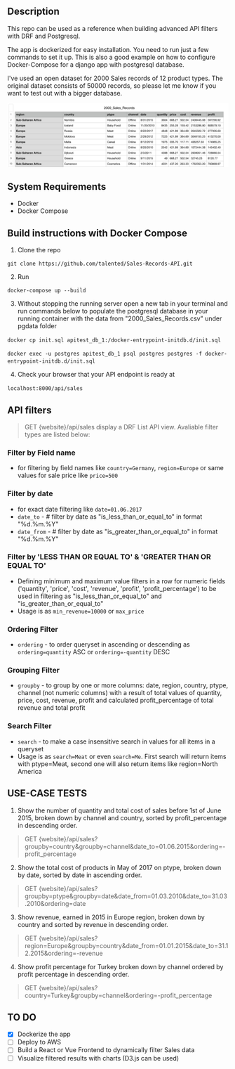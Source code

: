## Description

<p>This repo can be used as a reference when building advanced API filters with DRF and Postgresql.</p>
<p>The app is dockerized for easy installation. You need to run just a few commands to set it up. This is also a good example on how to configure Docker-Compose for a django app with postgresql database.</p>
<p>I've used an open dataset for 2000 Sales records of 12 product types. The original dataset consists of 50000 records, so please let me know if you want to test out with a bigger database.</p>

<!-- <div style="text-align:center"><p>First 10 records from the dataset</p></div> -->
<!-- <div style="text-align:center"><img src ="./Screenshot.png" /></div> -->
![Screenshot](./Screenshot.png "First 10 records from the dataset")

## System Requirements

- Docker
- Docker Compose

## Build instructions with Docker Compose

1. Clone the repo

```shell
git clone https://github.com/talented/Sales-Records-API.git
```

2. Run

```shell
docker-compose up --build
```

3. Without stopping the running server open a new tab in your terminal and run commands below to populate the postgresql database in your running container with the data from "2000_Sales_Records.csv" under pgdata folder

`docker cp init.sql apitest_db_1:/docker-entrypoint-initdb.d/init.sql`

`docker exec -u postgres apitest_db_1 psql postgres postgres -f docker-entrypoint-initdb.d/init.sql`

4. Check your browser that your API endpoint is ready at

`localhost:8000/api/sales`

## API filters

> GET {website}/api/sales display a DRF List API view. Avaliable filter types are listed below:

### Filter by Field name

- for filtering by field names like `country=Germany`, `region=Europe` or same values for sale price like `price=500`

### Filter by date

- for exact date filtering like `date=01.06.2017`
- `date_to` - # filter by date as "is_less_than_or_equal_to" in format "%d.%m.%Y"
- `date_from` - # filter by date as "is_greater_than_or_equal_to" in format "%d.%m.%Y"

### Filter by 'LESS THAN OR EQUAL TO' & 'GREATER THAN OR EQUAL TO'

- Defining minimum and maximum value filters in a row for numeric fields ('quantity', 'price', 'cost', 'revenue', 'profit', 'profit_percentage') to be used in filtering as "is_less_than_or_equal_to" and "is_greater_than_or_equal_to"
- Usage is as `min_revenue=10000` or `max_price`

### Ordering Filter

- `ordering` - to order queryset in ascending or descending as `ordering=quantity` ASC or `ordering=-quantity` DESC

### Grouping Filter

- `groupby` - to group by one or more columns: date, region, country, ptype, channel (not numeric columns) with a result of total values of quantity, price, cost, revenue, profit and calculated profit_percentage of total revenue and total profit

### Search Filter

- `search` - to make a case insensitive search in values for all items in a queryset
- Usage is as `search=Meat` or even `search=Me`. First search will return items with ptype=Meat, second one will also return items like region=North America

## USE-CASE TESTS

1. Show the number of quantity and total cost of sales before 1st of June 2015, broken down by channel and country, sorted by profit_percentage in descending order.

> GET {website}/api/sales?groupby=country&groupby=channel&date_to=01.06.2015&ordering=-profit_percentage

2. Show the total cost of products in May of 2017 on ptype, broken down by date, sorted by date in ascending order.

> GET {website}/api/sales?groupby=ptype&groupby=date&date_from=01.03.2010&date_to=31.03.2010&ordering=date

3. Show revenue, earned in 2015 in Europe region, broken down by country and sorted by revenue in descending order.

> GET {website}/api/sales?region=Europe&groupby=country&date_from=01.01.2015&date_to=31.12.2015&ordering=-revenue

4. Show profit percentage for Turkey broken down by channel ordered by profit percentage in descending order.

> GET {website}/api/sales?country=Turkey&groupby=channel&ordering=-profit_percentage

## TO DO

- [x] Dockerize the app
- [ ] Deploy to AWS
- [ ] Build a React or Vue Frontend to dynamically filter Sales data
- [ ] Visualize filtered results with charts (D3.js can be used)
